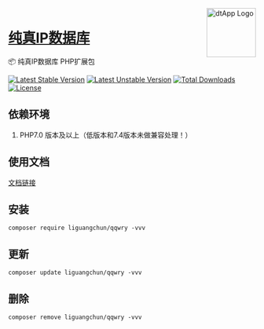 <img align="right" width="100" src="https://aliyun.oss.dtapp.net/public/hao/images/ico.png" alt="dtApp Logo"/>

<h1 align="left"><a href="https://www.dtapp.net/">纯真IP数据库</a></h1>

📦 纯真IP数据库 PHP扩展包

[![Latest Stable Version](https://poser.pugx.org/liguangchun/qqwry/v/stable)](https://packagist.org/packages/liguangchun/qqwry) 
[![Latest Unstable Version](https://poser.pugx.org/liguangchun/qqwry/v/unstable)](https://packagist.org/packages/liguangchun/qqwry) 
[![Total Downloads](https://poser.pugx.org/liguangchun/qqwry/downloads)](https://packagist.org/packages/liguangchun/qqwry) 
[![License](https://poser.pugx.org/liguangchun/qqwry/license)](https://packagist.org/packages/liguangchun/qqwry)

## 依赖环境

1. PHP7.0 版本及以上（低版本和7.4版本未做兼容处理！）

## 使用文档

[文档链接][https://apidoc.dtapp.net/web/#/8]

## 安装

```text
composer require liguangchun/qqwry -vvv
```

## 更新

```text
composer update liguangchun/qqwry -vvv
```

## 删除

```text
composer remove liguangchun/qqwry -vvv
```


[https://apidoc.dtapp.net/web/#/8]: https://apidoc.dtapp.net/web/#/8
